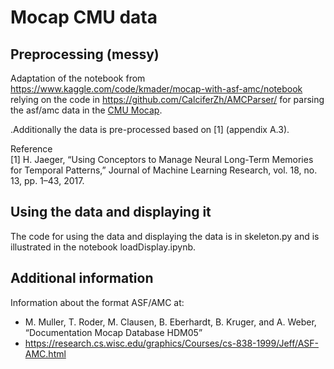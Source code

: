 # Mocap CMU data

## Preprocessing (messy)

Adaptation of the notebook from https://www.kaggle.com/code/kmader/mocap-with-asf-amc/notebook relying on the code in https://github.com/CalciferZh/AMCParser/ for parsing the asf/amc data in the [CMU Mocap](http://mocap.cs.cmu.edu). 

.Additionally the data is pre-processed based on [1] (appendix A.3).  

Reference  
[1] H. Jaeger, “Using Conceptors to Manage Neural Long-Term Memories for Temporal Patterns,” Journal of Machine Learning Research, vol. 18, no. 13, pp. 1–43, 2017.

## Using the data and displaying it

The code for using the data and displaying the data is in skeleton.py and is illustrated in the notebook loadDisplay.ipynb.



## Additional information

Information about the format ASF/AMC at: 

- M. Muller, T. Roder, M. Clausen, B. Eberhardt, B. Kruger, and A. Weber, “Documentation Mocap Database HDM05”
- https://research.cs.wisc.edu/graphics/Courses/cs-838-1999/Jeff/ASF-AMC.html